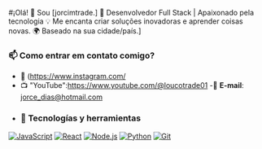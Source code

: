 #¡Olá! 👋 Sou [jorcimtrade.]  🚀 Desenvolvedor Full Stack | Apaixonado pela tecnologia 💡 Me encanta criar soluções inovadoras e aprender coisas novas.   🌍 Baseado na sua cidade/país.]

### 📫 Como entrar em contato comigo?
-  📸 (https://www.instagram.com/
- 📺 "YouTube":https://www.youtube.com/@loucotrade01
-📧 **E-mail**: [jorce_dias@hotmail.com](jorcimcrip@gmail.com)
-  ### 🔧 Tecnologías y herramientas
[![JavaScript](https://img.shields.io/badge/-JavaScript-F7DF1E?logo=javascript&logoColor=black)](https://developer.mozilla.org/en-US/docs/Web/JavaScript)
[![React](https://img.shields.io/badge/-React-61DAFB?logo=react&logoColor=black)](https://reactjs.org/)
[![Node.js](https://img.shields.io/badge/-Node.js-339933?logo=node.js&logoColor=white)](https://nodejs.org/)
[![Python](https://img.shields.io/badge/-Python-3776AB?logo=python&logoColor=white)](https://www.python.org/)
[![Git](https://img.shields.io/badge/-Git-F05032?logo=git&logoColor=white)](https://git-scm.com/)
